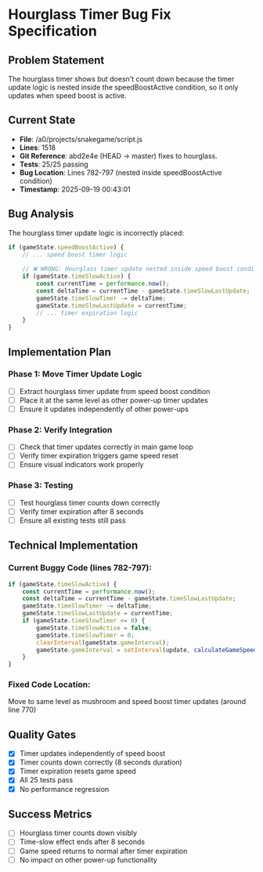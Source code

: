 # Hourglass Timer Bug Fix Specification

## Problem Statement
The hourglass timer shows but doesn't count down because the timer update logic is nested inside the speedBoostActive condition, so it only updates when speed boost is active.

## Current State
- **File**: /a0/projects/snakegame/script.js
- **Lines**: 1518
- **Git Reference**: abd2e4e (HEAD -> master) fixes to hourglass.
- **Tests**: 25/25 passing
- **Bug Location**: Lines 782-797 (nested inside speedBoostActive condition)
- **Timestamp**: 2025-09-19 00:43:01

## Bug Analysis
The hourglass timer update logic is incorrectly placed:
```javascript
if (gameState.speedBoostActive) {
    // ... speed boost timer logic
    
    // ❌ WRONG: Hourglass timer update nested inside speed boost condition
    if (gameState.timeSlowActive) {
        const currentTime = performance.now();
        const deltaTime = currentTime - gameState.timeSlowLastUpdate;
        gameState.timeSlowTimer -= deltaTime;
        gameState.timeSlowLastUpdate = currentTime;
        // ... timer expiration logic
    }
}
```

## Implementation Plan

### Phase 1: Move Timer Update Logic
- [ ] Extract hourglass timer update from speed boost condition
- [ ] Place it at the same level as other power-up timer updates
- [ ] Ensure it updates independently of other power-ups

### Phase 2: Verify Integration
- [ ] Check that timer updates correctly in main game loop
- [ ] Verify timer expiration triggers game speed reset
- [ ] Ensure visual indicators work properly

### Phase 3: Testing
- [ ] Test hourglass timer counts down correctly
- [ ] Verify timer expiration after 8 seconds
- [ ] Ensure all existing tests still pass

## Technical Implementation

### Current Buggy Code (lines 782-797):
```javascript
if (gameState.timeSlowActive) {
    const currentTime = performance.now();
    const deltaTime = currentTime - gameState.timeSlowLastUpdate;
    gameState.timeSlowTimer -= deltaTime;
    gameState.timeSlowLastUpdate = currentTime;
    if (gameState.timeSlowTimer <= 0) {
        gameState.timeSlowActive = false;
        gameState.timeSlowTimer = 0;
        clearInterval(gameState.gameInterval);
        gameState.gameInterval = setInterval(update, calculateGameSpeed());
    }
}
```

### Fixed Code Location:
Move to same level as mushroom and speed boost timer updates (around line 770)

## Quality Gates
- [x] Timer updates independently of speed boost
- [x] Timer counts down correctly (8 seconds duration)
- [x] Timer expiration resets game speed
- [x] All 25 tests pass
- [x] No performance regression

## Success Metrics
- [ ] Hourglass timer counts down visibly
- [ ] Time-slow effect ends after 8 seconds
- [ ] Game speed returns to normal after timer expiration
- [ ] No impact on other power-up functionality
